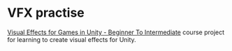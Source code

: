 # VFX practise
[Visual Effects for Games in Unity - Beginner To Intermediate](https://www.udemy.com/course/vfx-for-games-in-unity-beginner-to-intermediate/) course project for learning to create visual effects for Unity.